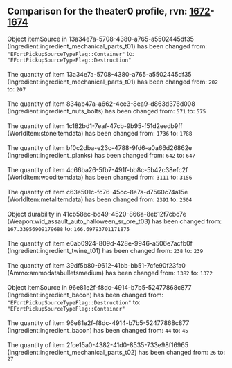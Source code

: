 ## Comparison for the theater0 profile, rvn: [1672](https://github.com/PRO100KatYT/FortniteProfileRevisions/tree/main/profiles/theater0/1672%20theater0.json)-[1674](https://github.com/PRO100KatYT/FortniteProfileRevisions/tree/main/profiles/theater0/1674%20theater0.json)

Object itemSource in 13a34e7a-5708-4380-a765-a5502445df35 (Ingredient:ingredient_mechanical_parts_t01) has been changed from: `"EFortPickupSourceTypeFlag::Container"` to: `"EFortPickupSourceTypeFlag::Destruction"`
<br><br>
The quantity of item 13a34e7a-5708-4380-a765-a5502445df35 (Ingredient:ingredient_mechanical_parts_t01) has been changed from: `202` to: `207`
<br><br>
The quantity of item 834ab47a-a662-4ee3-8ea9-d863d376d008 (Ingredient:ingredient_nuts_bolts) has been changed from: `571` to: `575`
<br><br>
The quantity of item 1c182bd1-7eaf-47cb-9b95-f51d2eedb9ff (WorldItem:stoneitemdata) has been changed from: `1736` to: `1788`
<br><br>
The quantity of item bf0c2dba-e23c-4788-9fd6-a0a66d26862e (Ingredient:ingredient_planks) has been changed from: `642` to: `647`
<br><br>
The quantity of item 4c66ba26-5fb7-491f-bb8c-5b42c38efc2f (WorldItem:wooditemdata) has been changed from: `3111` to: `3156`
<br><br>
The quantity of item c63e501c-fc76-45cc-8e7a-d7560c74a15e (WorldItem:metalitemdata) has been changed from: `2391` to: `2504`
<br><br>
Object durability in 41cb58ec-bd49-4520-866a-8eb12f7cbc7e (Weapon:wid_assault_auto_halloween_sr_ore_t03) has been changed from: `167.33956909179688` to: `166.69793701171875`
<br><br>
The quantity of item e0ab0924-809d-428e-9946-a506e7acfb0f (Ingredient:ingredient_twine_t01) has been changed from: `238` to: `239`
<br><br>
The quantity of item 39df5b80-9612-41bb-bb51-7cfe90f23fa0 (Ammo:ammodatabulletsmedium) has been changed from: `1382` to: `1372`
<br><br>
Object itemSource in 96e81e2f-f8dc-4914-b7b5-52477868c877 (Ingredient:ingredient_bacon) has been changed from: `"EFortPickupSourceTypeFlag::Destruction"` to: `"EFortPickupSourceTypeFlag::Container"`
<br><br>
The quantity of item 96e81e2f-f8dc-4914-b7b5-52477868c877 (Ingredient:ingredient_bacon) has been changed from: `44` to: `45`
<br><br>
The quantity of item 2fce15a0-4382-41d0-8535-733e98f16965 (Ingredient:ingredient_mechanical_parts_t02) has been changed from: `26` to: `27`
<br><br>
